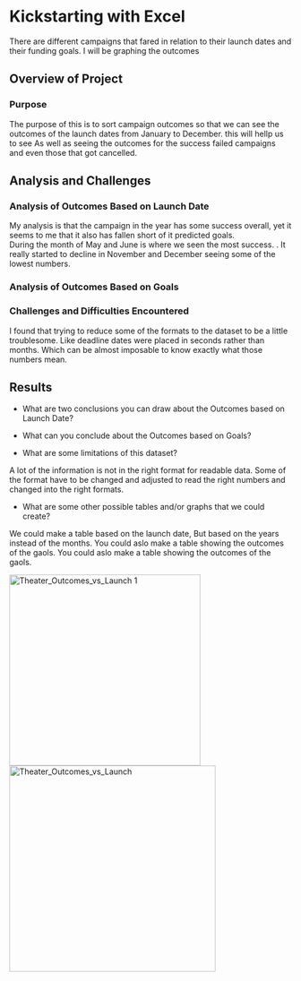  # Kickstarting with Excel
 There are different campaigns that  fared in relation to their launch dates and their funding goals. I will be graphing the outcomes
## Overview of Project

### Purpose

The purpose of this is to sort campaign outcomes so that we can see the outcomes of the launch dates from January to December.  this will hellp us to see As well as 
seeing the outcomes for the success failed campaigns and even those that got cancelled.

## Analysis and Challenges

### Analysis of Outcomes Based on Launch Date
My analysis is that the campaign in the year has some success overall, yet it seems to me that it also has fallen short of it predicted goals.  
During the month of May and June is where we seen the most success. .  It really started to decline in November and December seeing some of the lowest numbers. 

### Analysis of Outcomes Based on Goals

### Challenges and Difficulties Encountered

I found that trying to reduce some of the formats to the dataset to be a little troublesome. Like deadline dates were placed in seconds rather than months. Which can be almost imposable to know exactly what those numbers mean.

## Results

- What are two conclusions you can draw about the Outcomes based on Launch Date?

- What can you conclude about the Outcomes based on Goals?

- What are some limitations of this dataset?

A lot of the information is not in the right format for readable data. Some of the format have to be changed and adjusted to read the right numbers and changed into the right formats.  
- What are some other possible tables and/or graphs that we could create?

We could make a table based on the launch date, But based on the years instead of the months. 
You could aslo make a table showing the outcomes of the gaols. You could aslo make a table showing the outcomes of the gaols. 

<img width="341" alt="Theater_Outcomes_vs_Launch 1" src="https://user-images.githubusercontent.com/109318020/186756565-61fa261e-925e-4e51-b057-0e59388e144c.png">
<img width="368" alt="Theater_Outcomes_vs_Launch" src="https://user-images.githubusercontent.com/109318020/186757148-ae554c90-1239-453e-8c3e-34db7724f385.png">
